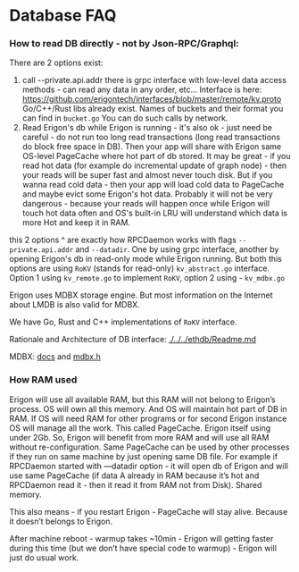 # Database FAQ

### How to read DB directly - not by Json-RPC/Graphql:

There are 2 options exist:

1. call --private.api.addr there is grpc interface with low-level data access methods - can read any data in any order,
   etc... Interface is here: https://github.com/erigontech/interfaces/blob/master/remote/kv.proto
   Go/C++/Rust libs already exist. Names of buckets and their format you can find in `bucket.go` You can do such calls
   by network.
2. Read Erigon's db while Erigon is running - it's also ok - just need be careful - do not run too long read
   transactions (long read transactions do block free space in DB). Then your app will share with Erigon same OS-level
   PageCache where hot part of db stored. It may be great - if you read hot data (for example do incremental update of
   graph node) - then your reads will be super fast and almost never touch disk. But if you wanna read cold data - then
   your app will load cold data to PageCache and maybe evict some Erigon's hot data. Probably it will not be very
   dangerous - because your reads will happen once while Erigon will touch hot data often and OS's built-in LRU will
   understand which data is more Hot and keep it in RAM.

this 2 options ^ are exactly how RPCDaemon works with flags `--private.api.addr` and `--datadir`. One by using grpc
interface, another by opening Erigon's db in read-only mode while Erigon running. But both this options are
using `RoKV` (stands for read-only) `kv_abstract.go` interface. Option 1 using `kv_remote.go` to implement `RoKV`,
option 2 using - `kv_mdbx.go`

Erigon uses MDBX storage engine. But most information on the Internet about LMDB is also valid for MDBX.

We have Go, Rust and C++ implementations of `RoKV` interface.

Rationale and Architecture of DB interface: [./../../ethdb/Readme.md](../../ethdb/Readme.md)

MDBX: [docs](https://libmdbx.website.yandexcloud.net)
and [mdbx.h](https://github.com/erigontech/libmdbx/blob/master/mdbx.h)

### How RAM used

Erigon will use all available RAM, but this RAM will not belong to Erigon’s process. OS will own all this
memory. And OS will maintain hot part of DB in RAM. If OS will need RAM for other programs or for second Erigon instance
OS will manage all the work. This called PageCache. Erigon itself using under 2Gb. So, Erigon will benefit from more
RAM and will use all RAM without re-configuration. Same PageCache can be used by other processes if they run on same
machine by just opening same DB file. For example if RPCDaemon started with —datadir option - it will open db of
Erigon and will use same PageCache (if data A already in RAM because it’s hot and RPCDaemon read it - then it read it
from RAM not from Disk). Shared memory.

This also means - if you restart Erigon - PageCache will stay alive. Because it doesn’t belongs to Erigon.

After machine reboot - warmup takes ~10min - Erigon will getting faster during this time (but we don’t have special code to warmup) - Erigon will just do usual work.
